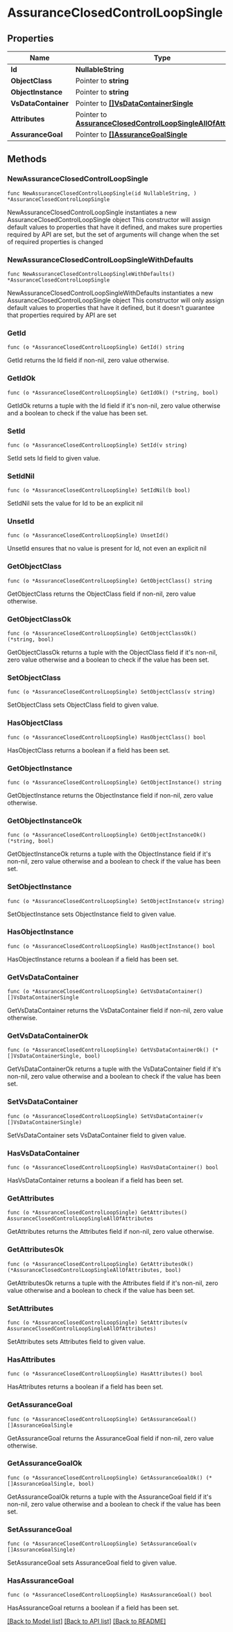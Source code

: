 # AssuranceClosedControlLoopSingle

## Properties

Name | Type | Description | Notes
------------ | ------------- | ------------- | -------------
**Id** | **NullableString** |  | 
**ObjectClass** | Pointer to **string** |  | [optional] 
**ObjectInstance** | Pointer to **string** |  | [optional] 
**VsDataContainer** | Pointer to [**[]VsDataContainerSingle**](VsDataContainerSingle.md) |  | [optional] 
**Attributes** | Pointer to [**AssuranceClosedControlLoopSingleAllOfAttributes**](AssuranceClosedControlLoopSingleAllOfAttributes.md) |  | [optional] 
**AssuranceGoal** | Pointer to [**[]AssuranceGoalSingle**](AssuranceGoalSingle.md) |  | [optional] 

## Methods

### NewAssuranceClosedControlLoopSingle

`func NewAssuranceClosedControlLoopSingle(id NullableString, ) *AssuranceClosedControlLoopSingle`

NewAssuranceClosedControlLoopSingle instantiates a new AssuranceClosedControlLoopSingle object
This constructor will assign default values to properties that have it defined,
and makes sure properties required by API are set, but the set of arguments
will change when the set of required properties is changed

### NewAssuranceClosedControlLoopSingleWithDefaults

`func NewAssuranceClosedControlLoopSingleWithDefaults() *AssuranceClosedControlLoopSingle`

NewAssuranceClosedControlLoopSingleWithDefaults instantiates a new AssuranceClosedControlLoopSingle object
This constructor will only assign default values to properties that have it defined,
but it doesn't guarantee that properties required by API are set

### GetId

`func (o *AssuranceClosedControlLoopSingle) GetId() string`

GetId returns the Id field if non-nil, zero value otherwise.

### GetIdOk

`func (o *AssuranceClosedControlLoopSingle) GetIdOk() (*string, bool)`

GetIdOk returns a tuple with the Id field if it's non-nil, zero value otherwise
and a boolean to check if the value has been set.

### SetId

`func (o *AssuranceClosedControlLoopSingle) SetId(v string)`

SetId sets Id field to given value.


### SetIdNil

`func (o *AssuranceClosedControlLoopSingle) SetIdNil(b bool)`

 SetIdNil sets the value for Id to be an explicit nil

### UnsetId
`func (o *AssuranceClosedControlLoopSingle) UnsetId()`

UnsetId ensures that no value is present for Id, not even an explicit nil
### GetObjectClass

`func (o *AssuranceClosedControlLoopSingle) GetObjectClass() string`

GetObjectClass returns the ObjectClass field if non-nil, zero value otherwise.

### GetObjectClassOk

`func (o *AssuranceClosedControlLoopSingle) GetObjectClassOk() (*string, bool)`

GetObjectClassOk returns a tuple with the ObjectClass field if it's non-nil, zero value otherwise
and a boolean to check if the value has been set.

### SetObjectClass

`func (o *AssuranceClosedControlLoopSingle) SetObjectClass(v string)`

SetObjectClass sets ObjectClass field to given value.

### HasObjectClass

`func (o *AssuranceClosedControlLoopSingle) HasObjectClass() bool`

HasObjectClass returns a boolean if a field has been set.

### GetObjectInstance

`func (o *AssuranceClosedControlLoopSingle) GetObjectInstance() string`

GetObjectInstance returns the ObjectInstance field if non-nil, zero value otherwise.

### GetObjectInstanceOk

`func (o *AssuranceClosedControlLoopSingle) GetObjectInstanceOk() (*string, bool)`

GetObjectInstanceOk returns a tuple with the ObjectInstance field if it's non-nil, zero value otherwise
and a boolean to check if the value has been set.

### SetObjectInstance

`func (o *AssuranceClosedControlLoopSingle) SetObjectInstance(v string)`

SetObjectInstance sets ObjectInstance field to given value.

### HasObjectInstance

`func (o *AssuranceClosedControlLoopSingle) HasObjectInstance() bool`

HasObjectInstance returns a boolean if a field has been set.

### GetVsDataContainer

`func (o *AssuranceClosedControlLoopSingle) GetVsDataContainer() []VsDataContainerSingle`

GetVsDataContainer returns the VsDataContainer field if non-nil, zero value otherwise.

### GetVsDataContainerOk

`func (o *AssuranceClosedControlLoopSingle) GetVsDataContainerOk() (*[]VsDataContainerSingle, bool)`

GetVsDataContainerOk returns a tuple with the VsDataContainer field if it's non-nil, zero value otherwise
and a boolean to check if the value has been set.

### SetVsDataContainer

`func (o *AssuranceClosedControlLoopSingle) SetVsDataContainer(v []VsDataContainerSingle)`

SetVsDataContainer sets VsDataContainer field to given value.

### HasVsDataContainer

`func (o *AssuranceClosedControlLoopSingle) HasVsDataContainer() bool`

HasVsDataContainer returns a boolean if a field has been set.

### GetAttributes

`func (o *AssuranceClosedControlLoopSingle) GetAttributes() AssuranceClosedControlLoopSingleAllOfAttributes`

GetAttributes returns the Attributes field if non-nil, zero value otherwise.

### GetAttributesOk

`func (o *AssuranceClosedControlLoopSingle) GetAttributesOk() (*AssuranceClosedControlLoopSingleAllOfAttributes, bool)`

GetAttributesOk returns a tuple with the Attributes field if it's non-nil, zero value otherwise
and a boolean to check if the value has been set.

### SetAttributes

`func (o *AssuranceClosedControlLoopSingle) SetAttributes(v AssuranceClosedControlLoopSingleAllOfAttributes)`

SetAttributes sets Attributes field to given value.

### HasAttributes

`func (o *AssuranceClosedControlLoopSingle) HasAttributes() bool`

HasAttributes returns a boolean if a field has been set.

### GetAssuranceGoal

`func (o *AssuranceClosedControlLoopSingle) GetAssuranceGoal() []AssuranceGoalSingle`

GetAssuranceGoal returns the AssuranceGoal field if non-nil, zero value otherwise.

### GetAssuranceGoalOk

`func (o *AssuranceClosedControlLoopSingle) GetAssuranceGoalOk() (*[]AssuranceGoalSingle, bool)`

GetAssuranceGoalOk returns a tuple with the AssuranceGoal field if it's non-nil, zero value otherwise
and a boolean to check if the value has been set.

### SetAssuranceGoal

`func (o *AssuranceClosedControlLoopSingle) SetAssuranceGoal(v []AssuranceGoalSingle)`

SetAssuranceGoal sets AssuranceGoal field to given value.

### HasAssuranceGoal

`func (o *AssuranceClosedControlLoopSingle) HasAssuranceGoal() bool`

HasAssuranceGoal returns a boolean if a field has been set.


[[Back to Model list]](../README.md#documentation-for-models) [[Back to API list]](../README.md#documentation-for-api-endpoints) [[Back to README]](../README.md)


